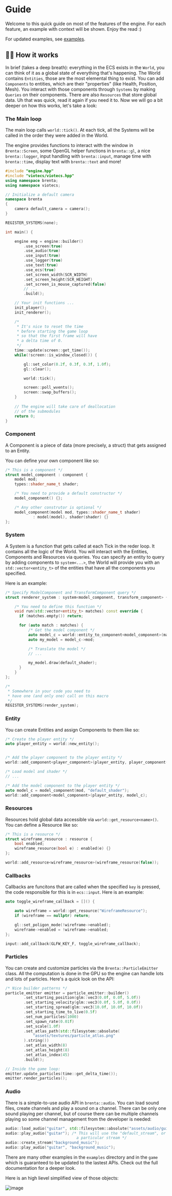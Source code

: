 # Guide

Welcome to this quick guide on most of the features of the engine. For each
feature, an example with context will be shown. Enjoy the read :)

For updated examples, see [examples](./examples/README.md).

## 🕵️‍♂️ How it works

In brief (takes a deep breath): everything in the ECS exists in the `World`,
you can think of it as a global state of everything that's happening.
The World contains `Entities`, those are the most elemental thing to exist.
You can add `Components` to entities, which are their "properties"
(like Health, Position, Mesh). You interact  with those components
through `Systems` by making `Queries` on their components. There are also `Resources`
that store global data. Uh that was quick, read it again if you need it to.
Now we will go a bit deeper on how this works, let's take a look:

### The Main loop

The main loop calls `world::tick()`. At each tick, all the 
Systems will be called in the order they were added in 
the World. 

The engine provides functions to interact with the window in `Brenta::Screen`, 
some OpenGL helper functions in `brenta::gl`, a nice `brenta::logger`,
input handling with `brenta::input`, manage time with `brenta::time`,
display text with `brenta::text` and more!

```c++
#include "engine.hpp"
#include "viotecs/viotecs.hpp"
using namespace brenta;
using namespace viotecs;

// Initialize a default camera
namespace brenta
{
    camera default_camera = camera();
}

REGISTER_SYSTEMS(none);

int main() {

    engine eng = engine::builder()
        .use_screen(true)
        .use_audio(true)
        .use_input(true)
        .use_logger(true)
        .use_text(true)
        .use_ecs(true)
        .set_screen_width(SCR_WIDTH)
        .set_screen_height(SCR_HEIGHT)
        .set_screen_is_mouse_captured(false)
        // ...
        .build();

    // Your init functions ...
    init_player();
    init_renderer();

    /* 
     * It's nice to reset the time
     * before starting the game loop
     * so that the first frame will have
     * a delta time of 0.
     */
    time::update(screen::get_time());
    while(!screen::is_window_closed()) {

        gl::set_color(0.2f, 0.3f, 0.3f, 1.0f);
        gl::clear();

        world::tick();

        screen::poll_wvents();
        screen::swap_buffers();
    }
    
    // The engine will take care of deallocation
    // of the submodules
    return 0;
}
```

### Component

A Component is a piece of data (more precisely, a struct) that
gets assigned to an Entity. 

You can define your own component like so:

```c++
/* This is a component */
struct model_component : component {
    model mod;
    types::shader_name_t shader;

    /* You need to provide a default constructor */
    model_component() {};

    /* Any other construtor is optional */
    model_component(model mod, types::shader_name_t shader)
            : model(model), shader(shader) {}
};
```

### System

A System is a function that gets called at each 
Tick in the reder loop. It contains all the logic of 
the World. You will interact with the Entities, 
Components and Resources via queries. You can specify
an entity to query by adding components to `system<...>`,
the World will provide you with an `std::vector<entity_t>`
of the entities that have all the components you
specified.

Here is an example:

```c++
/* Specify ModelComponent and TransformComponent query */
struct renderer_system : system<model_component, transform_component> {

    /* You need to define this function */
    void run(std::vector<entity_t> matches) const override {
      if (matches.empty()) return;

      for (auto match : matches) {
          /* Get the model component */
          auto model_c = world::entity_to_component<model_component>(match);
          auto my_model = model_c->mod;

          /* Translate the model */
          // ...

          my_model.draw(default_shader);
      }
    }
};

/* 
 * Somewhere in your code you need to
 * have one (and only one) call on this macro
 */
REGISTER_SYSTEMS(render_system);
```

### Entity

You can create Entities and assign Components to them like so:

```c++
/* Create the player entity */
auto player_entity = world::new_entity();


/* Add the player component to the player entity */
world::add_component<player_component>(player_entity, player_component());

/* Load model and shader */
// ...

/* Add the model component to the player entity */
auto model_c = model_component(mod, "default_shader");
world::add_component<model_component>(player_entity, model_c);
```

### Resources

Resources hold global data accessible via `world::get_resource<name>()`.
You can define a Resource like so:

```c++
/* This is a resource */
struct wireframe_resource : resource {
    bool enabled;
    wireframe_resource(bool e) : enabled(e) {}
};

world::add_resource<wireframe_resource>(wireframe_resource(false));
```

### Callbacks

Callbacks are funcitons that are called when the specified `key` is pressed,
the code responsible for this is in `ecs::input`. Here is an example:
```c++
auto toggle_wireframe_callback = []() {

    auto wireframe = world::get_resource("WireframeResource");
    if (wireframe == nullptr) return;

    gl::set_poligon_mode(!wireframe->enabled);
    wireframe->enabled = !wireframe->enabled;
};

input::add_callback(GLFW_KEY_F, toggle_wireframe_callback);
```

### Particles

You can create and customize particles via the `Brenta::ParticleEmitter` class. All
the computation is done in the GPU so the engine can handle lots and lots
of particles. Here's a quick look on the API:

```C++
/* Nice builder patterns */
particle_emitter emitter = particle_emitter::builder()
        .set_starting_position(glm::vec3(0.0f, 0.0f, 5.0f))
        .set_starting_velocity(glm::vec3(0.0f, 5.0f, 0.0f))
        .set_starting_spread(glm::vec3(10.0f, 10.0f, 10.0f))
        .set_starting_time_to_live(0.5f)
        .set_num_particles(1000)
        .set_spawn_rate(0.01f)
        .set_scale(1.0f)
        .set_atlas_path(std::filesystem::absolute(
            "assets/textures/particle_atlas.png"
        ).string())
        .set_atlas_width(8)
        .set_atlas_height(8)
        .set_atlas_index(45)
        .build();

// Inside the game loop:
emitter.update_particles(time::get_delta_time());
emitter.render_particles();
```


### Audio

There is a simple-to-use audio API in `brenta::audio`. You can load sound files,
create channels and play a sound on a channel. There can be only one sound
playing per channel, but of course there can be multiple channels playing
so some channel management from the developer is needed:

```c++
audio::load_audio("guitar", std::filesystem::absolute("assets/audio/guitar.wav"));
audio::play_audio("guitar"); /* This will use the "default_stream", or you can specify
                               a particular stream */
audio::create_stream("background_music");
audio::play_audio("guitar", "background_music");
```

There are many other examples in the `examples` directory and in the `game`
which is guaranteed to be updated to the lastest APIs. Check out the full documentation
for a deeper look.

Here is an high lievel simplified view of those objects:

![image](https://github.com/user-attachments/assets/d76b238d-56f1-4b57-8140-400af6ed1d23)
